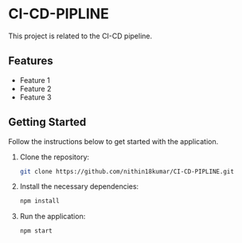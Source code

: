 # CI-CD-PIPLINE

This project is related to the CI-CD pipeline.

## Features

- Feature 1
- Feature 2
- Feature 3

## Getting Started

Follow the instructions below to get started with the application.

1. Clone the repository:
    ```bash
    git clone https://github.com/nithin18kumar/CI-CD-PIPLINE.git
    ```

2. Install the necessary dependencies:
    ```bash
    npm install
    ```

3. Run the application:
    ```bash
    npm start
    ```



